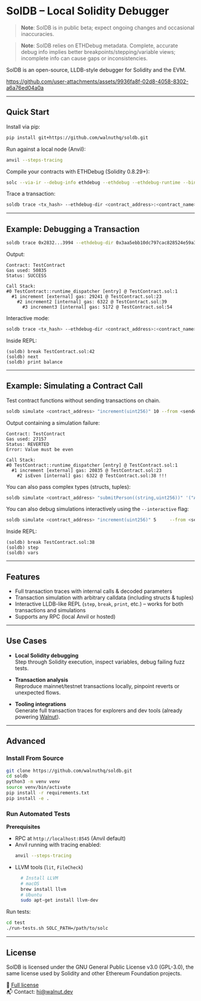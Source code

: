 # SolDB – Local Solidity Debugger

> **Note**: SolDB is in public beta; expect ongoing changes and occasional inaccuracies.  

> **Note**: SolDB relies on ETHDebug metadata. Complete, accurate debug info implies better breakpoints/stepping/variable views; incomplete info can cause gaps or inconsistencies.

SolDB is an open-source, LLDB-style debugger for Solidity and the EVM.

https://github.com/user-attachments/assets/9936fa8f-02d8-4058-8302-a6a76ed04a0a

---

## Quick Start

Install via pip:
```bash
pip install git+https://github.com/walnuthq/soldb.git
```

Run against a local node (Anvil):
```bash
anvil --steps-tracing
```

Compile your contracts with ETHDebug (Solidity 0.8.29+):
```bash
solc --via-ir --debug-info ethdebug --ethdebug --ethdebug-runtime --bin --abi --overwrite -o out examples/Counter.sol
```

Trace a transaction:
```bash
soldb trace <tx_hash> --ethdebug-dir <contract_address>:<contract_name>:./out --rpc http://localhost:8545
```

---

## Example: Debugging a Transaction

```bash
soldb trace 0x2832...3994 --ethdebug-dir 0x3aa5ebb10dc797cac828524e59a333d0a371443c:TestContract:./out --rpc http://localhost:8545
```

Output:
```
Contract: TestContract
Gas used: 50835
Status: SUCCESS

Call Stack:
#0 TestContract::runtime_dispatcher [entry] @ TestContract.sol:1
  #1 increment [external] gas: 29241 @ TestContract.sol:23
    #2 increment2 [internal] gas: 6322 @ TestContract.sol:39
      #3 increment3 [internal] gas: 5172 @ TestContract.sol:54
```

Interactive mode:
```bash
soldb trace <tx_hash> --ethdebug-dir <contract_address>:<contract_name>:./out --rpc http://localhost:8545 --interactive
```

Inside REPL:
```
(soldb) break TestContract.sol:42
(soldb) next
(soldb) print balance
```

---

## Example: Simulating a Contract Call

Test contract functions without sending transactions on chain.

```bash
soldb simulate <contract_address> "increment(uint256)" 10 --from <sender_address> --ethdebug-dir <contract_address>:<contract_name>:./out --rpc http://localhost:8545
```

Output containing a simulation failure:
```
Contract: TestContract
Gas used: 27157
Status: REVERTED
Error: Value must be even

Call Stack:
#0 TestContract::runtime_dispatcher [entry] @ TestContract.sol:1
  #1 increment [external] gas: 20835 @ TestContract.sol:23 
    #2 isEven [internal] gas: 6322 @ TestContract.sol:38 !!!
```

You can also pass complex types (structs, tuples):
```bash
soldb simulate <contract_address> "submitPerson((string,uint256))" '("Alice", 30)'     --from <sender_address>     --ethdebug-dir <contract_address>:<contract_name>:./out     --rpc http://localhost:8545
```

You can also debug simulations interactively using the `--interactive` flag:

```bash
soldb simulate <contract_address> "increment(uint256)" 5     --from <sender_address>     --ethdebug-dir <contract_address>:<contract_name>:./out     --rpc http://localhost:8545     --interactive
```

Inside REPL:
```
(soldb) break TestContract.sol:38
(soldb) step
(soldb) vars
```

---

## Features

- Full transaction traces with internal calls & decoded parameters
- Transaction simulation with arbitrary calldata (including structs & tuples)
- Interactive LLDB-like REPL (`step`, `break`, `print`, etc.) – works for both transactions and simulations
- Supports any RPC (local Anvil or hosted)

---

## Use Cases

- **Local Solidity debugging**  
  Step through Solidity execution, inspect variables, debug failing fuzz tests.

- **Transaction analysis**  
  Reproduce mainnet/testnet transactions locally, pinpoint reverts or unexpected flows.

- **Tooling integrations**  
  Generate full transaction traces for explorers and dev tools (already powering [Walnut](https://github.com/walnuthq/walnut)).

---

## Advanced

### Install From Source

```bash
git clone https://github.com/walnuthq/soldb.git
cd soldb
python3 -m venv venv
source venv/bin/activate
pip install -r requirements.txt
pip install -e .
```

### Run Automated Tests

**Prerequisites**  
- RPC at `http://localhost:8545` (Anvil default)  
- Anvil running with tracing enabled:  
  ```bash
  anvil --steps-tracing
  ```
- LLVM tools (`lit`, `FileCheck`)  
  ```bash
    # Install LLVM
    # macOS
    brew install llvm
    # Ubuntu
    sudo apt-get install llvm-dev
  ```

Run tests:
```bash
cd test
./run-tests.sh SOLC_PATH=/path/to/solc
```

---

## License

SolDB is licensed under the GNU General Public License v3.0 (GPL-3.0), the same license used by Solidity and other Ethereum Foundation projects.

📄 [Full license](./LICENSE.md)  
📬 Contact: hi@walnut.dev

